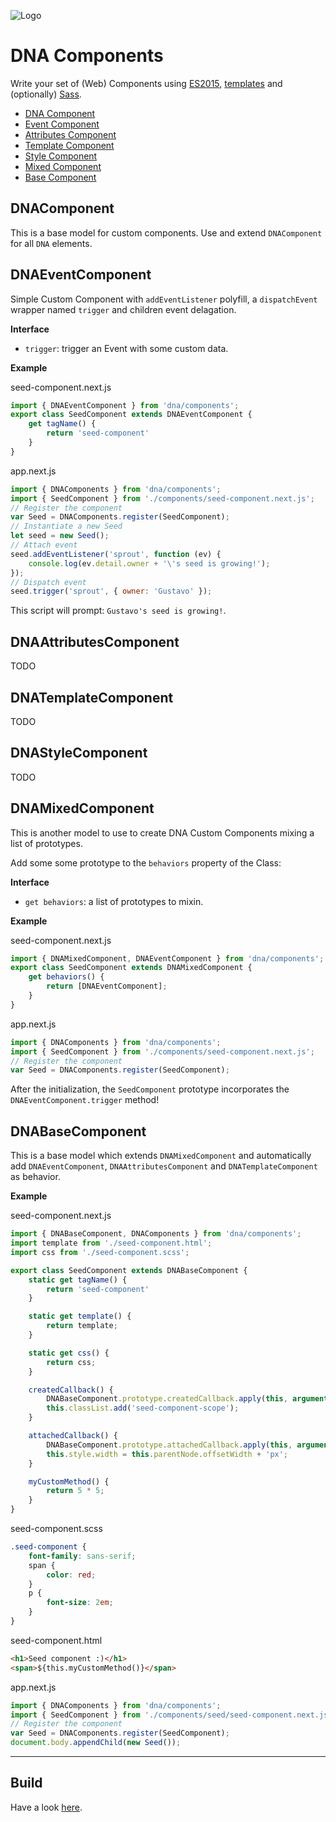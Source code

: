 ![Logo](https://gitlab.com/dna-components/dna-design/raw/master/logos/logo-raster-128.png)

# DNA Components
Write your set of (Web) Components using [ES2015](https://github.com/lukehoban/es6features), [templates](http://www.2ality.com/2015/01/template-strings-html.html) and (optionally) [Sass](http://sass-lang.com/).
- [DNA Component](#DNAComponent)
- [Event Component](#DNAEventComponent)
- [Attributes Component](#DNAAttributesComponent)
- [Template Component](#DNATemplateComponent)
- [Style Component](#DNAStyleComponent)
- [Mixed Component](#DNAMixedComponent)
- [Base Component](#DNABaseComponent)

## DNAComponent
This is a base model for custom components. Use and extend `DNAComponent` for all `DNA` elements.

## DNAEventComponent
Simple Custom Component with `addEventListener` polyfill, a `dispatchEvent` wrapper named `trigger` and children event delagation.

**Interface**
- `trigger`: trigger an Event with some custom data.

**Example**

seed-component.next.js

```js
import { DNAEventComponent } from 'dna/components';
export class SeedComponent extends DNAEventComponent {
    get tagName() {
        return 'seed-component'
    }
}
```

app.next.js

```js
import { DNAComponents } from 'dna/components';
import { SeedComponent } from './components/seed-component.next.js';
// Register the component
var Seed = DNAComponents.register(SeedComponent);
// Instantiate a new Seed
let seed = new Seed();
// Attach event
seed.addEventListener('sprout', function (ev) {
    console.log(ev.detail.owner + '\'s seed is growing!');
});
// Dispatch event
seed.trigger('sprout', { owner: 'Gustavo' });
```

This script will prompt: `Gustavo's seed is growing!`.

## DNAAttributesComponent

TODO

## DNATemplateComponent

TODO

## DNAStyleComponent

TODO

## DNAMixedComponent
This is another model to use to create DNA Custom Components mixing a list of prototypes.

Add some some prototype to the `behaviors` property of the Class:

**Interface**
- `get behaviors`: a list of prototypes to mixin.

**Example**

seed-component.next.js

```js
import { DNAMixedComponent, DNAEventComponent } from 'dna/components';
export class SeedComponent extends DNAMixedComponent {
    get behaviors() {
        return [DNAEventComponent];
    }
}
```

app.next.js

```js
import { DNAComponents } from 'dna/components';
import { SeedComponent } from './components/seed-component.next.js';
// Register the component
var Seed = DNAComponents.register(SeedComponent);
```

After the initialization, the `SeedComponent` prototype incorporates the `DNAEventComponent.trigger` method!

## DNABaseComponent
This is a base model which extends `DNAMixedComponent` and automatically add `DNAEventComponent`, `DNAAttributesComponent` and `DNATemplateComponent` as behavior.

**Example**

seed-component.next.js

```js
import { DNABaseComponent, DNAComponents } from 'dna/components';
import template from './seed-component.html';
import css from './seed-component.scss';

export class SeedComponent extends DNABaseComponent {
    static get tagName() {
        return 'seed-component'
    }

    static get template() {
        return template;
    }

    static get css() {
        return css;
    }

    createdCallback() {
        DNABaseComponent.prototype.createdCallback.apply(this, arguments);
        this.classList.add('seed-component-scope');
    }

    attachedCallback() {
        DNABaseComponent.prototype.attachedCallback.apply(this, arguments);
        this.style.width = this.parentNode.offsetWidth + 'px';
    }

    myCustomMethod() {
        return 5 * 5;
    }
}

```

seed-component.scss

```scss
.seed-component {
    font-family: sans-serif;
    span {
        color: red;
    }
    p {
        font-size: 2em;
    }
}
```

seed-component.html

```html
<h1>Seed component :)</h1>
<span>${this.myCustomMethod()}</span>
```

app.next.js

```js
import { DNAComponents } from 'dna/components';
import { SeedComponent } from './components/seed/seed-component.next.js';
// Register the component
var Seed = DNAComponents.register(SeedComponent);
document.body.appendChild(new Seed());
```

--------------------------------------------------------------------------------

## Build
Have a look [here](https://gitlab.com/dna-components/dna-docs/blob/master/tutorials/build.md).
